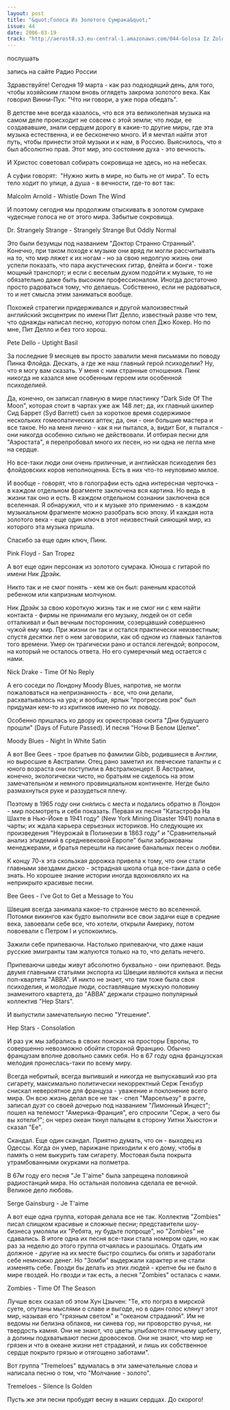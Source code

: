 ```yaml
---
layout: post
title: "&quot;Голоса Из Золотого Сумрака&quot;"
issue: 44
date: 2006-03-19
track: "http://aerost8.s3.eu-central-1.amazonaws.com/044-Golosa Iz Zolotogo Sumraka.mp3"
---
```


послушать

запись на сайте Радио России

Здравствуйте! Сегодня 19 марта - как раз подходящий день, для того, чтобы хозяйским глазом вновь оглядеть закрома золотого века. Как говорил Винни-Пух: "Что ни говори, а уже пора обедать".

В детстве мне всегда казалось, что вся эта великолепная музыка на самом деле происходит не совсем с этой земли; что люди, ее создававшие, знали сердцем дорогу в какие-то другие миры, где эта музыка естественна, и ее бесконечно много. И я мечтал найти этот путь, чтобы принести этой музыки и к нам, в Россию. Выяснилось, что я был абсолютно прав. Этот мир, это состояние духа - это вечность.

И Христос советовал собирать сокровища не здесь, но на небесах.

А суфии говорят:  "Нужно жить в мире, но быть не от мира". То есть тело ходит по улице, а душа - в вечности, где-то вот так:

Malcolm Arnold - Whistle Down The Wind

И поэтому сегодня мы продолжим отыскивать в золотом сумраке чудесные голоса не от этого мира. Забытые сокровища.

Dr. Strangely Strange - Strangely Strange But Oddly Normal

Это были безумцы под названием "Доктор Странно Странный". Конечно, при таком походе к музыке они вряд ли могли рассчитывать на то, что мир ляжет к их ногам - но за свою недолгую жизнь они успели показать, что пара акустических гитар, флейта и бонги - тоже мощный транспорт; и если с веселым духом подойти к музыке, то не обязательно даже быть высоким профессионалом. Иногда достаточно просто радоваться тому, что делаешь. Собственно, если не радоваться, то и нет смысла этим заниматься вообще.

Похожей стратегии придерживался и другой малоизвестный английский эксцентрик по имени Пит Делло, известный разве что тем, что однажды написал песню, которую потом спел Джо Кокер. Но по мне, Пит Делло и без того хорош.

Pete Dello - Uptight Basil

За последние 9 месяцев вы просто завалили меня письмами по поводу Пинка Флойда. Дескать, а где же наш главный герой психоделии? Ну, что я могу вам сказать. У меня с ним странные отношения. Пинк никогда не казался мне особенным героем или особенной психоделией.

Да, конечно, он записал главную в мире пластинку "Dark Side Of The Moon", которая стоит в чартах уже аж 148 лет; да, их главный шкипер Сид Баррет (Syd Barrett) сьел за короткое время содержимое нескольких гомеопатических аптек; да, они - они большие мастера и все такое. Но на меня лично - как я ни пытался, а, видит Бог, я пытался - они никогда особенно сильно не действовали. И отбирая песни для "Аэростата", я перепробовал много их песен, но ни одна не легла мне на сердце.

Но все-таки люди они очень приличные, и английская психоделия без флойдовских коров неполноценна. Есть в них что-то неуловимо милое.

И вообще - говорят, что в голографии есть одна интересная черточка - в каждом отдельном фрагменте заключена вся картина. Но ведь в жизни так оно и есть. В каждом отдельном сознании заключена вся вселенная. Я обнаружил, что и к музыке это применимо - в каждом музыкальном фрагменте можно разобрать всю эпоху. И каждая нота золотого века - еще один ключ в этот неизвестный сияющий мир, из которого эта музыка пришла.

Спасибо за еще один ключ, Пинк.

Pink Floyd - San Tropez

А вот еще один персонаж из золотого сумрака. Юноша с гитарой по имени Ник Дрэйк.

Никто так и не смог понять - кем же он был: раненым красотой ребенком или капризным молчуном.

Ник Дрэйк за свою короткую жизнь так и не смог ни с кем найти контакта - фирмы не принимали его музыку, людей он от себя отталкивал и был вечным посторонним, созерцавший совершенно чужой ему мир. При жизни он так и остался практически неизвестным; спустя десятки лет о нем заговорили, как об одном из главных талантов того времени. Умер он трагически рано и остался легендой; вопросом, на который не осталось ответа. Но его сумеречный мед остается с нами.

Nick Drake - Time Of No Reply

А его соседи по Лондону Moody Blues, напротив, не могли пожаловаться на непризнанность - все, что они делали, расхватывалось на ура; и вообще, ярлык "прогрессив рок" был придуман кем-то из критиков именно по их поводу.

Особенно пришлась ко двору их оркестровая сюита "Дни будущего прошли" (Days of Future Passed). И песня "Ночи В Белом Шелке".

Moody Blues - Night In White Satin

А вот Bee Gees - трое братьев по фамилии Gibb, родившиеся в Англии, но выросшие в Австралии. Отец рано заметил их певческие таланты и с юного возраста они поступили в Австралконцерт. В Австралии, конечно, экологически чисто, но братьям не сиделось на этом замечательном и немного провинциальном континенте. Негде было размахнуться руке и раззудеться плечу.

Поэтому в 1965 году они снялись с места и подались обратно в Лондон - мир посмотреть и себя показать. Первая их песня "Катастрофа На Шахте в Нью-Йоке в 1941 году" (New York Mining Disaster 1941) попала в чарты; их ждала карьера серьезных историков. Но следующие их произведения "Неурожай в Полинезии в 1863 году" и "Сравнительный анализ эпидемий в средневековой Европе" были забракованы менеджерами, и братья перешли на писание банальных песен о любви.

К концу 70-х эта скользкая дорожка привела к тому, что они стали главными звездами диско - эстрадная школа отца все-таки дала о себе знать. Но хорошее знание истории иногда вдохновляло их на неприкрыто красивые песни.

Bee Gees - I've Got to Get a Message to You

Швеция всегда занимала какое-то странное место во вселенной. Потомки викингов как будто выполнили все свои задачи еще в средние века, завоевали себе все, что хотели, открыли Америку, потом повоевали с Петром I и успокоились.

Зажили себе припеваючи. Настолько припеваючи, что даже наши русские эмигранты там жалуются только на то, что делать нечего.

Припеваючи шведы живут абсолютно буквально - они припевают. Ведь двумя главными статьями экспорта из Швеции являются килька и песни поп-квартета "ABBA". И никто не знает, что там тоже была своя психоделия, и молодые люди, составлявщие мужскую половину знаменитого квартета, до "ABBA" держали страшно популярный коллектив "Hep Stars".

И выпустили замечательную песню "Утешение".

Hep Stars - Consolation

И раз уж мы забрались в своих поисках на просторы Европы, то совершенно невозможно обойти стороной Францию. Обычно французам вполне довольно самих себя. Но в 67 году одна французская мелодия пронеслась-таки по всему миру.

Всегда небритый, всегда выпивший и никогда не выпускавший изо рта сигарету, максимально политически некорректный Серж Гензбур снискал невероятное для француза - уважение и поклонение всего мира. Он всю жизнь делал все не так - спел "Марсельезу" в рэгге, записал дуэт со своей дочерью под названием "Лимонный Инцест"; пошел на телемост "Америка-Франция", его спросили "Серж, а чего бы вы хотели?"; он через океан ткнул пальцем в сторону Уитни Хьюстон и сказал "Ее".

Скандал. Еще один скандал. Приятно думать, что он - выходец из Одессы. Когда он умер, парижане приходили к его дому, чтобы в память о нем выкурить там сигарету. Мостовая была покрыта утрамбованными окурками на полметра.

В 67м году его песня "Je T'aime" была запрещена половиной радиостанций мира. Но остальная половина сделала ее вечной. Великое дело любовь.

Serge Gainsburg - Je T'aime

А вот еще одна группа, которая делала все не так. Коллектив "Zombies" писал слищком красивые и сложные песни; представители шоу-бизнеса умоляли их "Ребята, ну будьте попроще", но "Zombies" не сдавались. В итоге одна их песня все-таки стала номером один, но как раз за неделю до этого группа отчаялась и разошлась. Отдать им должное - другие на их месте быстро сошлись бы опять и заработали себе немножко денег. Но "Зомби" выдержали характер и не стали изменять себе. Гвозди бы делать из этих людей - крепче бы не было в мире гвоздей. Но гвозди и так есть, а песня "Zombies" осталась с нами.

Zombies - Time Of The Season

Лучше всех сказал об этом Хун Цзычен: "Те, кто погряз в мирской суете, опутаны мыслями о славе и выгоде, но в один голос клянут этот мир, называя его "грязным светом" и "океаном страданий". Им не ведомы ни белизна облаков, ни синева гор, ни проворство ручья, ни твердость камня. Они не знают, что цветы улыбаются птичьему щебету, а долины подхватывают песни дровосеков. Они не знают, что мир не грязен и что в океане жизни нет страданий, и лишь их собственное сердце покрыто грязью и отягощено заботами".

Вот группа "Tremeloes" вдумалась в эти замечательные слова и написала песню о том, что "Молчание - золото".

Tremeloes - Silence Is Golden

Пусть же эти песни пробудят весну в наших сердцах. До скорого!
